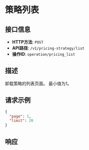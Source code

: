 # 策略列表

## 接口信息

- **HTTP方法**: `POST`
- **API路径**: `/v1/pricing-strategy/list`
- **操作ID**: `operation/pricing_list`

## 描述

卸载策略的列表页面。 最小值为1。

## 请求示例

```json
{
  "page": 1,
  "limit": 20
}
```

## 响应

